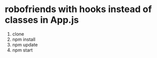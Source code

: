 # robofriends with hooks instead of classes in App.js

1. clone
2. npm install
3. npm update
4. npm start
